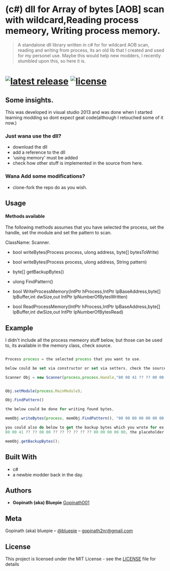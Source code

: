 # (c#) dll for Array of bytes [AOB] scan with wildcard,Reading process memeory, Writing process memory. 

>A standalone dll library written in c# for for wildcard AOB scan, reading and writing from process, its an old lib that I created and used for my personel use. Maybe this would help new modders, I recently stumbled upon this, so here it is.

# [![latest release][release]][release link] [![license][license badge]][license link]

[license badge]: https://img.shields.io/github/license/gopinath001/MemoryPatternScanner
[license link]: https://github.com/Gopinath001/MemoryPatternScanner/blob/master/LICENSE
[release link]: https://github.com/Gopinath001/MemoryPatternScanner/releases
[release]: https://img.shields.io/github/v/release/gopinath001/MemoryPatternScanner?include_prereleases

## Some insights.

This was developed in visual studio 2013 and was done when I started learning modding so dont expect geat code(although I retouched some of it now.)

### Just wana use the dll?

* download the dll
* add a reference to the dll
* 'using memory' must be added
* check how other stuff is implemented in the source from here.

### Wana Add some modifications?

* clone-fork the repo do as you wish.

## Usage

#### Methods available

The following methods assumes that you have selected the process, set the handle, set the module 
and set the pattern to scan.

ClassName: Scanner.

* bool writeBytes(Process process, ulong address, byte[] bytesToWrite)

* bool writeBytes(Process process, ulong address, String pattern)

* byte[] getBackupBytes()

* ulong FindPattern()

* bool WriteProcessMemory(IntPtr hProcess,IntPtr lpBaseAddress,byte[] lpBuffer,int dwSize,out IntPtr lpNumberOfBytesWritten)

* bool ReadProcessMemory(IntPtr hProcess,IntPtr lpBaseAddress,byte[] lpBuffer,int dwSize,out IntPtr lpNumberOfBytesRead)

## Example

I didn't include all the process memeory stuff below, but those can be used to, its available in the memory class, check source.

```js

Process process = the selected process that you want to use.

below could be set via constructor or set via setters, check the source.

Scanner Obj = new Scanner(process,process.Handle,"80 00 41 ?? ?? 00 00 ?? ?? ?? ?? ?? ?? 00 00 00 00 00");


Obj.setModule(process.MainModule);

Obj.FindPattern()

the below could be done for writing found bytes,

memObj.writeBytes(process, memObj.FindPattern(), "00 00 00 00 00 00 00 00 00 00 00 00 00 00 00 00 00 00");

you could also do below to get the backup bytes which you wrote for ex, you would get this region
80 00 41 ?? ?? 00 00 ?? ?? ?? ?? ?? ?? 00 00 00 00 00, the placeholder with real values.

memObj.getBackupBytes();
```
## Built With

* c#
* a newbie modder back in the day.

## Authors

* **Gopinath (aka) Bluepie** [Gopinath001](https://github.com/Gopinath001) 

## Meta

Gopinath (aka) bluepie – [@bluepie](https://twitter.com/xbluepie) – gopinath2nr@gmail.com

## License

This project is licensed under the MIT License - see the [LICENSE](LICENSE) file for details
